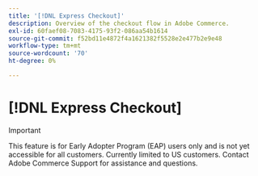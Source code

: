 ```yaml
---
title: '[!DNL Express Checkout]'
description: Overview of the checkout flow in Adobe Commerce.
exl-id: 60faef08-7083-4175-93f2-086aa54b1614
source-git-commit: f52bd11e4872f4a1621382f5528e2e477b2e9e48
workflow-type: tm+mt
source-wordcount: '70'
ht-degree: 0%

---
```


# [!DNL Express Checkout]

>[!IMPORTANT]
>
> This feature is for Early Adopter Program (EAP) users only and is not yet accessible for all customers. Currently limited to US customers. Contact Adobe Commerce Support for assistance and questions.

[](https://help.bolt.com/shoppers/guides/checkout/update-shipping-address)

